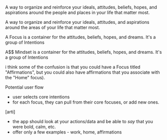 A way to organize and reinforce your ideals, attitudes, beliefs, hopes, and aspirations around the people and places in your life that matter most.

A way to organize and reinforce your ideals, attitudes, and aspirations around the areas of your life that matter most.

A Focus is a container for the attitudes, beliefs, hopes, and dreams. It's a group of Intentions

A$$ Mindset is a container for the attitudes, beliefs, hopes, and dreams. It's a group of Intentions

i think some of the confusion is that you could have a Focus titled "Affirmations", but you could also have affirmations that you associate with the "Home" focus).

Potential user flow

- user selects core intentions
- for each focus, they can pull from their core focuses, or add new ones.

[arti]

- the app should look at your actions/data and be able to _say_ that you were bold, calm, etc.
- offer only a few examples - work, home, affirmations
